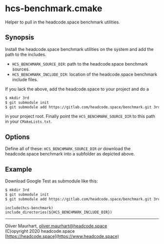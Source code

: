 # hcs-benchmark.cmake

Helper to pull in the headcode.space benchmark utilities.


## Synopsis

Install the headcode.space benchmark utilities on the system and add the path to the includes.

* `HCS_BENCHMARK_SOURCE_DIR`: path to the headcode.space benchmark sources.
* `HCS_BENCHMARK_INCLUDE_DIR`: location of the headcode.space benchmark include files.

If you lack the above, add the headcode.space to your project and do a
```bash
$ mkdir 3rd
$ git submodule init
$ git submodule add https://gitlab.com/headcode.space/benchmark.git 3rd/hcs-benchmark
```
in your project root. Finally point the `HCS_BENCHMARK_SOURCE_DIR` to this path in your `CMakeLists.txt`.


## Options


Define all of these: `HCS_BENCHMARK_SOURCE_DIR` *or* download the headcode.space benchmark into a subfolder as 
depicted above.


## Example

Download Google Test as submodule like this:

```bash
$ mkdir 3rd
$ git submodule init
$ git submodule add https://gitlab.com/headcode.space/benchmark.git 3rd/hcs-benchmark
```

```
include(hcs-benchmark)
include_directories(${HCS_BENCHMARK_INCLUDE_DIR})
```


---

Oliver Maurhart, <oliver.maurhart@headcode.space>  
(C)opyright 2020 headcode.space  
[https://headcode.space](https://www.headcode.space)

